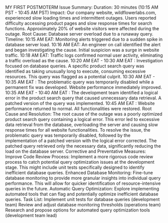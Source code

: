 MY FIRST POSTMOTERM
Issue Summary:
Duration: 30 minutes (10:15 AM PST - 10:45 AM PST)
Impact: Our company website, wildflowerlabs.com, experienced slow loading times and intermittent outages. Users reported difficulty accessing product pages and slow response times for search functions. Approximately 20% of website visitors were affected during the outage.
Root Cause: Database server overload due to a runaway query.
Timeline:
10:15 AM EAT: Monitoring alerts triggered due to a sudden spike in database server load.
10:16 AM EAT: An engineer on call identified the alert and began investigating the cause. Initial suspicion was a surge in website traffic.
10:18 AM EAT: Traffic logs confirmed normal user activity, eliminating a traffic overload as the cause.
10:20 AM  EAT - 10:30 AM EAT : Investigation focused on database queries. A specific product search query was identified as taking unusually long to execute, consuming excessive resources. This query was flagged as a potential culprit.
10:30 AM EAT - 10:35 AM EAT : The problematic query was temporarily disabled while a permanent fix was developed. Website performance immediately improved.
10:35 AM EAT - 10:40 AM EAT : The development team identified a logical error in the product search query that caused unnecessary data retrieval. A patched version of the query was implemented.
10:45 AM EAT : Website performance returned to normal. All functionalities were restored.
Root Cause and Resolution:
The root cause of the outage was a poorly optimized product search query containing a logical error. This error led to excessive data retrieval from the database, overloading the server and causing slow response times for all website functionalities.
To resolve the issue, the problematic query was temporarily disabled, followed by the implementation of a patched version with the logical error corrected. The patched query retrieved only the necessary data, significantly reducing the load on the database server.
Corrective and Preventative Measures:
Improve Code Review Process: Implement a more rigorous code review process to catch potential query optimization issues at the development stage. This might include unit tests specifically designed to identify inefficient database queries.
Enhanced Database Monitoring: Fine-tune database monitoring to provide more granular insights into individual query performance. This will allow for quicker identification of resource-intensive queries in the future.
Automatic Query Optimization: Explore implementing automated tools that can flag and potentially optimize inefficient database queries.
Task List:
Implement unit tests for database queries (development team)
Review and adjust database monitoring thresholds (operations team)
Research and propose options for automated query optimization tools (development team lead)

